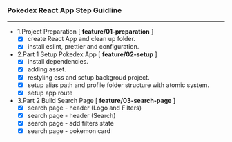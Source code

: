 ### Pokedex React App Step Guidline

---

- 1.Project Preparation [ **feature/01-preparation** ]
  - [x] create React App and clean up folder.
  - [x] install eslint, prettier and configuration.
- 2.Part 1 Setup Pokedex App [ **feature/02-setup** ]
  - [x] install dependencies.
  - [x] adding asset.
  - [x] restyling css and setup backgroud project.
  - [x] setup alias path and profile folder structure with atomic system.
  - [x] setup app route
- 3.Part 2 Build Search Page [ **feature/03-search-page** ]
  - [x] search page - header (Logo and Filters)
  - [x] search page - header (Search)
  - [x] search page - add filters state
  - [x] search page - pokemon card 